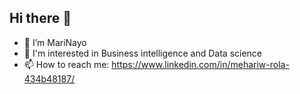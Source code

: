 ## Hi there 👋


- 🔭 I’m MariNayo
- 🌱 I'm interested in Business intelligence and Data science
- 📫 How to reach me: https://www.linkedin.com/in/mehariw-rola-434b48187/ 


